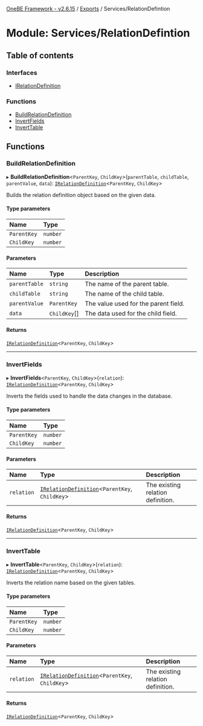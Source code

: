 [OneBE Framework - v2.6.15](../README.md) / [Exports](../modules.md) / Services/RelationDefintion

# Module: Services/RelationDefintion

## Table of contents

### Interfaces

- [IRelationDefinition](../interfaces/Services_RelationDefintion.IRelationDefinition.md)

### Functions

- [BuildRelationDefinition](Services_RelationDefintion.md#buildrelationdefinition)
- [InvertFields](Services_RelationDefintion.md#invertfields)
- [InvertTable](Services_RelationDefintion.md#inverttable)

## Functions

### BuildRelationDefinition

▸ **BuildRelationDefinition**<`ParentKey`, `ChildKey`\>(`parentTable`, `childTable`, `parentValue`, `data`): [`IRelationDefinition`](../interfaces/Services_RelationDefintion.IRelationDefinition.md)<`ParentKey`, `ChildKey`\>

Builds the relation definition object based on the given data.

#### Type parameters

| Name | Type |
| :------ | :------ |
| `ParentKey` | `number` |
| `ChildKey` | `number` |

#### Parameters

| Name | Type | Description |
| :------ | :------ | :------ |
| `parentTable` | `string` | The name of the parent table. |
| `childTable` | `string` | The name of the child table. |
| `parentValue` | `ParentKey` | The value used for the parent field. |
| `data` | `ChildKey`[] | The data used for the child field. |

#### Returns

[`IRelationDefinition`](../interfaces/Services_RelationDefintion.IRelationDefinition.md)<`ParentKey`, `ChildKey`\>

___

### InvertFields

▸ **InvertFields**<`ParentKey`, `ChildKey`\>(`relation`): [`IRelationDefinition`](../interfaces/Services_RelationDefintion.IRelationDefinition.md)<`ParentKey`, `ChildKey`\>

Inverts the fields used to handle the data changes in the database.

#### Type parameters

| Name | Type |
| :------ | :------ |
| `ParentKey` | `number` |
| `ChildKey` | `number` |

#### Parameters

| Name | Type | Description |
| :------ | :------ | :------ |
| `relation` | [`IRelationDefinition`](../interfaces/Services_RelationDefintion.IRelationDefinition.md)<`ParentKey`, `ChildKey`\> | The existing relation definition. |

#### Returns

[`IRelationDefinition`](../interfaces/Services_RelationDefintion.IRelationDefinition.md)<`ParentKey`, `ChildKey`\>

___

### InvertTable

▸ **InvertTable**<`ParentKey`, `ChildKey`\>(`relation`): [`IRelationDefinition`](../interfaces/Services_RelationDefintion.IRelationDefinition.md)<`ParentKey`, `ChildKey`\>

Inverts the relation name based on the given tables.

#### Type parameters

| Name | Type |
| :------ | :------ |
| `ParentKey` | `number` |
| `ChildKey` | `number` |

#### Parameters

| Name | Type | Description |
| :------ | :------ | :------ |
| `relation` | [`IRelationDefinition`](../interfaces/Services_RelationDefintion.IRelationDefinition.md)<`ParentKey`, `ChildKey`\> | The existing relation definition. |

#### Returns

[`IRelationDefinition`](../interfaces/Services_RelationDefintion.IRelationDefinition.md)<`ParentKey`, `ChildKey`\>
